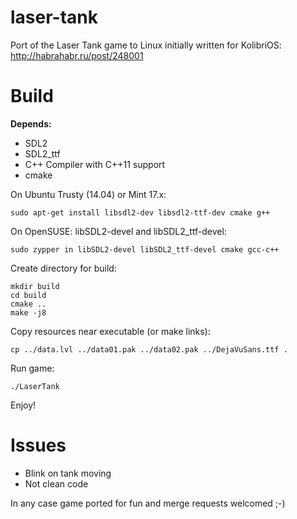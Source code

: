# laser-tank
Port of the Laser Tank game to Linux initially written for KolibriOS: http://habrahabr.ru/post/248001

# Build

**Depends:**
- SDL2
- SDL2_ttf
- C++ Compiler with C++11 support
- cmake

On Ubuntu Trusty (14.04) or Mint 17.x:
```
sudo apt-get install libsdl2-dev libsdl2-ttf-dev cmake g++
```

On OpenSUSE: libSDL2-devel and libSDL2_ttf-devel:
```
sudo zypper in libSDL2-devel libSDL2_ttf-devel cmake gcc-c++
```

Create directory for build:
```
mkdir build
cd build
cmake ..
make -j8
```

Copy resources near executable (or make links):
```
cp ../data.lvl ../data01.pak ../data02.pak ../DejaVuSans.ttf .
```

Run game:
```
./LaserTank
```

Enjoy!

# Issues

- Blink on tank moving
- Not clean code

In any case game ported for fun and merge requests welcomed ;-)
